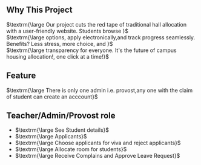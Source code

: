 ## Why This Project 
$\textrm{\large Our project cuts the red tape of traditional hall allocation with a user-friendly website. Students browse }$<br>$\textrm{\large options, apply electronically,and track progress seamlessly. Benefits? Less stress, more choice, and }$<br>$\textrm{\large transparency for everyone. It's the future of campus housing allocation!, one click at a time!}$

## Feature 
$\textrm{\large There is only one admin i.e. provost,any one with the claim of student can create an acccount}$

## Teacher/Admin/Provost role
<ul>
<li>$\textrm{\large See Student details}$</li>
<li>$\textrm{\large Applicants}$</li>
<li>$\textrm{\large Choose applicants for viva and reject applicants}$</li>
<li>$\textrm{\large Allocate room for students}$</li>
<li>$\textrm{\large Receive Complains and Approve Leave Request}$</li>
</ul>
